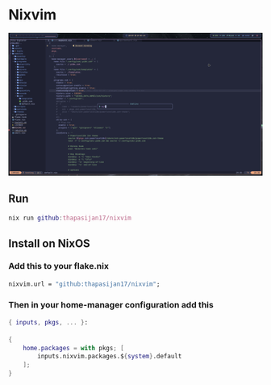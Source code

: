 # Nixvim

![Screenshot](./preview.png)

## Run
```Nix
nix run github:thapasijan17/nixvim
```

## Install on NixOS
### Add this to your flake.nix
```Nix
nixvim.url = "github:thapasijan17/nixvim";
```
### Then in your home-manager configuration add this
```Nix
{ inputs, pkgs, ... }:

{
    home.packages = with pkgs; [
        inputs.nixvim.packages.${system}.default
    ];
}
```
